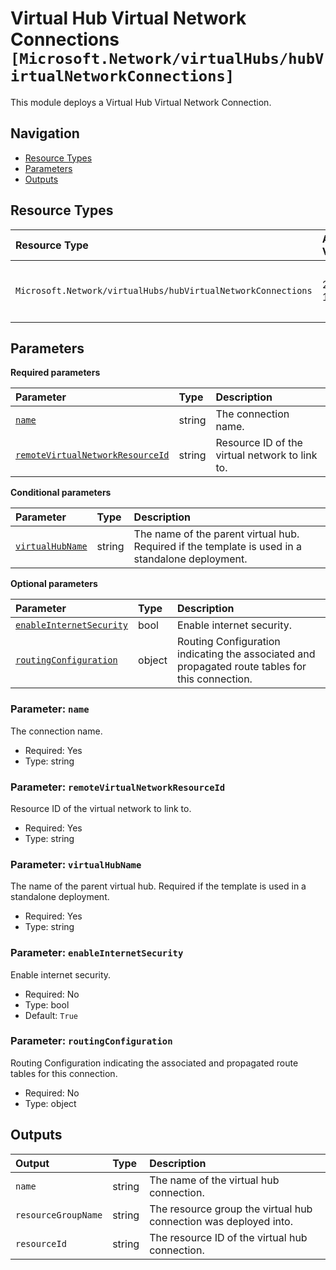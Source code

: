 # Virtual Hub Virtual Network Connections `[Microsoft.Network/virtualHubs/hubVirtualNetworkConnections]`

This module deploys a Virtual Hub Virtual Network Connection.

## Navigation

- [Resource Types](#Resource-Types)
- [Parameters](#Parameters)
- [Outputs](#Outputs)

## Resource Types

| Resource Type | API Version | References |
| :-- | :-- | :-- |
| `Microsoft.Network/virtualHubs/hubVirtualNetworkConnections` | 2024-10-01 | <ul style="padding-left: 0px;"><li>[AzAdvertizer](https://www.azadvertizer.net/azresourcetypes/microsoft.network_virtualhubs_hubvirtualnetworkconnections.html)</li><li>[Template reference](https://learn.microsoft.com/en-us/azure/templates/Microsoft.Network/2024-10-01/virtualHubs/hubVirtualNetworkConnections)</li></ul> |

## Parameters

**Required parameters**

| Parameter | Type | Description |
| :-- | :-- | :-- |
| [`name`](#parameter-name) | string | The connection name. |
| [`remoteVirtualNetworkResourceId`](#parameter-remotevirtualnetworkresourceid) | string | Resource ID of the virtual network to link to. |

**Conditional parameters**

| Parameter | Type | Description |
| :-- | :-- | :-- |
| [`virtualHubName`](#parameter-virtualhubname) | string | The name of the parent virtual hub. Required if the template is used in a standalone deployment. |

**Optional parameters**

| Parameter | Type | Description |
| :-- | :-- | :-- |
| [`enableInternetSecurity`](#parameter-enableinternetsecurity) | bool | Enable internet security. |
| [`routingConfiguration`](#parameter-routingconfiguration) | object | Routing Configuration indicating the associated and propagated route tables for this connection. |

### Parameter: `name`

The connection name.

- Required: Yes
- Type: string

### Parameter: `remoteVirtualNetworkResourceId`

Resource ID of the virtual network to link to.

- Required: Yes
- Type: string

### Parameter: `virtualHubName`

The name of the parent virtual hub. Required if the template is used in a standalone deployment.

- Required: Yes
- Type: string

### Parameter: `enableInternetSecurity`

Enable internet security.

- Required: No
- Type: bool
- Default: `True`

### Parameter: `routingConfiguration`

Routing Configuration indicating the associated and propagated route tables for this connection.

- Required: No
- Type: object

## Outputs

| Output | Type | Description |
| :-- | :-- | :-- |
| `name` | string | The name of the virtual hub connection. |
| `resourceGroupName` | string | The resource group the virtual hub connection was deployed into. |
| `resourceId` | string | The resource ID of the virtual hub connection. |
